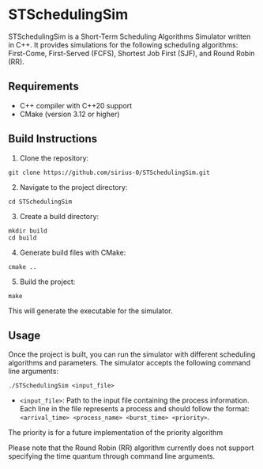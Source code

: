 # STSchedulingSim

STSchedulingSim is a Short-Term Scheduling Algorithms Simulator written in C++. It provides simulations for the following scheduling algorithms: First-Come, First-Served (FCFS), Shortest Job First (SJF), and Round Robin (RR).

## Requirements

- C++ compiler with C++20 support
- CMake (version 3.12 or higher)

## Build Instructions

1. Clone the repository:

```shell
git clone https://github.com/sirius-0/STSchedulingSim.git
```

2. Navigate to the project directory:

```shell
cd STSchedulingSim
```

3. Create a build directory:

```shell
mkdir build
cd build
```

4. Generate build files with CMake:

```shell
cmake ..
```

5. Build the project:

```shell
make
```

This will generate the executable for the simulator.

## Usage

Once the project is built, you can run the simulator with different scheduling algorithms and parameters. The simulator accepts the following command line arguments:

```shell
./STSchedulingSim <input_file>
```

- `<input_file>`: Path to the input file containing the process information. Each line in the file represents a process and should follow the format: `<arrival_time> <process_name> <burst_time> <priority>`. 

The priority is for a future implementation of the priority algorithm

Please note that the Round Robin (RR) algorithm currently does not support specifying the time quantum through command line arguments.
